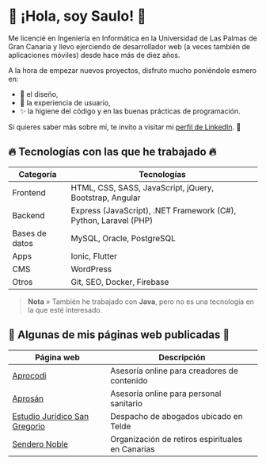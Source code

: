 # 👋 ¡Hola, soy Saulo! 👋

Me licencié en Ingeniería en Informática en la Universidad de Las Palmas de Gran Canaria y llevo ejerciendo de desarrollador web (a veces también de aplicaciones móviles) desde hace más de diez años.

A la hora de empezar nuevos proyectos, disfruto mucho poniéndole esmero en:

- 🎨 el diseño,
- 🧩 la experiencia de usuario,
- ✨ la higiene del código y en las buenas prácticas de programación.

Si quieres saber más sobre mí, te invito a visitar mi [perfil de LinkedIn](https://es.linkedin.com/in/saulopm). 🚀

## 🔥 Tecnologías con las que he trabajado 🔥

| Categoría      | Tecnologías                                                      |
|----------------|------------------------------------------------------------------|
| Frontend       | HTML, CSS, SASS, JavaScript, jQuery, Bootstrap, Angular          |
| Backend        | Express (JavaScript), .NET Framework (C#), Python, Laravel (PHP) |
| Bases de datos | MySQL, Oracle, PostgreSQL                                        |
| Apps           | Ionic, Flutter                                                   |
| CMS            | WordPress                                                        |
| Otros          | Git, SEO, Docker, Firebase                                       |

> **Nota** » También he trabajado con **Java**, pero no es una tecnología en la que esté interesado.

## 🌱 Algunas de mis páginas web publicadas 🌱

| Página web                                                      | Descripción                                      |
|-----------------------------------------------------------------|--------------------------------------------------|
| [Aprocodi](https://www.aprocodi.com/)                           | Asesoría online para creadores de contenido      |
| [Aprosán](https://www.aprosan.es/)                              | Asesoría online para personal sanitario          |
| [Estudio Jurídico San Gregorio](https://estudiojuridicosg.com/) | Despacho de abogados ubicado en Telde            |
| [Sendero Noble](https://senderonoble.com/)                      | Organización de retiros espirituales en Canarias |
